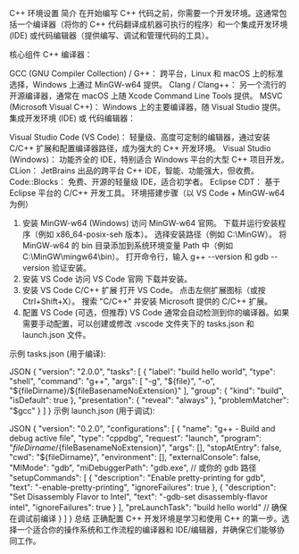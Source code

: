 C++ 环境设置
简介
在开始编写 C++ 代码之前，你需要一个开发环境。这通常包括一个编译器（将你的 C++ 代码翻译成机器可执行的程序）和一个集成开发环境 (IDE) 或代码编辑器（提供编写、调试和管理代码的工具）。

核心组件
C++ 编译器：

GCC (GNU Compiler Collection) / G++： 跨平台，Linux 和 macOS 上的标准选择，Windows 上通过 MinGW-w64 提供。
Clang / Clang++： 另一个流行的开源编译器，通常在 macOS 上随 Xcode Command Line Tools 提供。
MSVC (Microsoft Visual C++)： Windows 上的主要编译器，随 Visual Studio 提供。
集成开发环境 (IDE) 或 代码编辑器：

Visual Studio Code (VS Code)： 轻量级、高度可定制的编辑器，通过安装 C/C++ 扩展和配置编译器路径，成为强大的 C++ 开发环境。
Visual Studio (Windows)： 功能齐全的 IDE，特别适合 Windows 平台的大型 C++ 项目开发。
CLion： JetBrains 出品的跨平台 C++ IDE，智能、功能强大，但收费。
Code::Blocks： 免费、开源的轻量级 IDE，适合初学者。
Eclipse CDT： 基于 Eclipse 平台的 C/C++ 开发工具。
环境搭建步骤（以 VS Code + MinGW-w64 为例）
1. 安装 MinGW-w64 (Windows)
访问 MinGW-w64 官网。
下载并运行安装程序（例如 x86_64-posix-seh 版本）。
选择安装路径（例如 C:\MinGW）。
将 MinGW-w64 的 bin 目录添加到系统环境变量 Path 中（例如 C:\MinGW\mingw64\bin）。
打开命令行，输入 g++ --version 和 gdb --version 验证安装。
2. 安装 VS Code
访问 VS Code 官网 下载并安装。
3. 安装 VS Code C/C++ 扩展
打开 VS Code。
点击左侧扩展图标（或按 Ctrl+Shift+X）。
搜索 "C/C++" 并安装 Microsoft 提供的 C/C++ 扩展。
4. 配置 VS Code (可选，但推荐)
VS Code 通常会自动检测到你的编译器。如果需要手动配置，可以创建或修改 .vscode 文件夹下的 tasks.json 和 launch.json 文件。

示例 tasks.json (用于编译):

JSON
{
    "version": "2.0.0",
    "tasks": [
        {
            "label": "build hello world",
            "type": "shell",
            "command": "g++",
            "args": [
                "-g",
                "${file}",
                "-o",
                "${fileDirname}/${fileBasenameNoExtension}"
            ],
            "group": {
                "kind": "build",
                "isDefault": true
            },
            "presentation": {
                "reveal": "always"
            },
            "problemMatcher": "$gcc"
        }
    ]
}
示例 launch.json (用于调试):

JSON
{
    "version": "0.2.0",
    "configurations": [
        {
            "name": "g++ - Build and debug active file",
            "type": "cppdbg",
            "request": "launch",
            "program": "${fileDirname}/${fileBasenameNoExtension}",
            "args": [],
            "stopAtEntry": false,
            "cwd": "${fileDirname}",
            "environment": [],
            "externalConsole": false,
            "MIMode": "gdb",
            "miDebuggerPath": "gdb.exe", // 或你的 gdb 路径
            "setupCommands": [
                {
                    "description": "Enable pretty-printing for gdb",
                    "text": "-enable-pretty-printing",
                    "ignoreFailures": true
                },
                {
                    "description": "Set Disassembly Flavor to Intel",
                    "text": "-gdb-set disassembly-flavor intel",
                    "ignoreFailures": true
                }
            ],
            "preLaunchTask": "build hello world" // 确保在调试前编译
        }
    ]
}
总结
正确配置 C++ 开发环境是学习和使用 C++ 的第一步。选择一个适合你的操作系统和工作流程的编译器和 IDE/编辑器，并确保它们能够协同工作。
